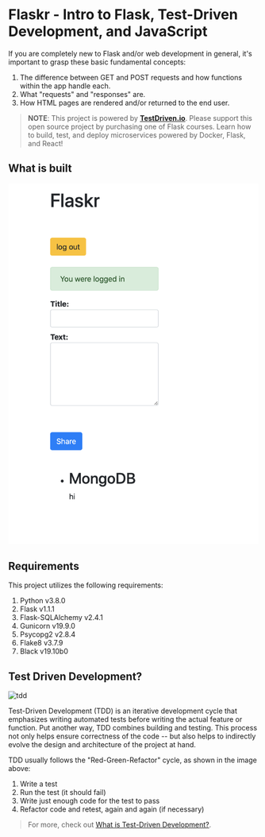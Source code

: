 # Flaskr - Intro to Flask, Test-Driven Development, and JavaScript

If you are completely new to Flask and/or web development in general, it's important to grasp these basic fundamental concepts:

1. The difference between GET and POST requests and how functions within the app handle each.
1. What "requests" and "responses" are.
1. How HTML pages are rendered and/or returned to the end user.

> **NOTE**: This project is powered by **[TestDriven.io](https://testdriven.io/)**. Please support this open source project by purchasing one of Flask courses. Learn how to build, test, and deploy microservices powered by Docker, Flask, and React!

## What is built

![flaskr app](/flaskr-app.png)

## Requirements

This project utilizes the following requirements:

1. Python v3.8.0
1. Flask v1.1.1
1. Flask-SQLAlchemy v2.4.1
1. Gunicorn v19.9.0
1. Psycopg2 v2.8.4
1. Flake8 v3.7.9
1. Black v19.10b0

## Test Driven Development?

![tdd](https://raw.githubusercontent.com/mjhea0/flaskr-tdd/master/tdd.png)

Test-Driven Development (TDD) is an iterative development cycle that emphasizes writing automated tests before writing the actual feature or function. Put another way, TDD combines building and testing. This process not only helps ensure correctness of the code -- but also helps to indirectly evolve the design and architecture of the project at hand.

TDD usually follows the "Red-Green-Refactor" cycle, as shown in the image above:

1. Write a test
1. Run the test (it should fail)
1. Write just enough code for the test to pass
2. Refactor code and retest, again and again (if necessary)

> For more, check out [What is Test-Driven Development?](https://testdriven.io/test-driven-development/).
